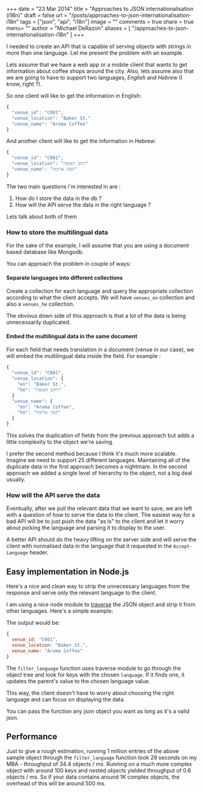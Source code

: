 +++
date = "23 Mar 2014"
title = "Approaches to JSON internationalisation (i18n)"
draft = false
url = "/posts/approaches-to-json-internationalisation-i18n"
tags = ["json", "api", "i18n"]
image = ""
comments = true
share = true
menu= ""
author = "Michael DeRazon"
aliases = [
    "/approaches-to-json-internationalisation-i18n"
]
+++

I needed to create an API that is capable of serving objects with strings in more than one language. Let me present the problem with an example.

Lets assume that we have a web app or a mobile client that wants to get information about coffee shops around the city. Also, lets assume also that we are going to have to support two languages, *English* and *Hebrew* (I know, right ?).

So one client will like to get the information in English:

```js
{
  "venue_id": "C001",
  "venue_location": "Baker St."
  "venue_name": "Aroma Coffee"
}
```
And another client will like to get the information in Hebrew:

```js
{
  "venue_id": "C001",
  "venue_location": "רחוב האופה"
  "venue_name": "קפה ארומה"
}
```

The two main questions i'm interested in are :

1. How do I store the data in the db ?
2. How will the API serve the data in the right language ?

Lets talk about both of them

### How to store the multilingual data

For the sake of the example, I will assume that you are using a document based database like Mongodb.

You can approach the problem in couple of ways:

#### Separate languages into different collections
Create a collection for each language and query the appropriate collection according to what the client accepts.
We will have `venues_en` collection and also a `venues_he` collection.

The obvious down side of this approach is that a lot of the data is being unnecessarily duplicated.

#### Embed the multilingual data in the same document
For each field that needs translation in a document (venue in our case), we will embed the multilingual data inside the field. For example :

```js
{
  "venue_id": "C001",
  "venue_location": {
    "en": "Baker St.",
    "he": "רחוב האופה"
  }
  "venue_name": {
    "en": "Aroma Coffee",
    "he": "קפה ארומה"
  }
}
```


This solves the duplication of fields from the previous approach but adds a little complexity to the object we're saving.

I prefer the second method because I think it's much more scalable. Imagine we need to support 25 different languages. Maintaining all of the duplicate data in the first approach becomes a nightmare. In the second approach we added a single level of hierarchy to the object, not a big deal usually.

### How will the API serve the data

Eventually, after we pull the relevant data that we want to save, we are left with a question of how to serve the data to the client. The easiest way for a bad API will be to just push the data "as is" to the client and let it worry about picking the language and parsing it to display to the user.

A better API should do the heavy lifting on the server side and will serve the client with normalised data in the language that it requested in the `Accept-Language` header.

## Easy implementation in Node.js
Here's a nice and clean way to strip the unnecessary languages from the response and serve only the relevant language to the client.

I am using a nice node module to [traverse](https://github.com/substack/js-traverse) the JSON object and strip it from other languages. Here's a simple example:

<script src="https://gist.github.com/mderazon/9729626.js"></script>
The output would be:

``` js
{
  venue_id: "C001",
  venue_location: "Baker St.",
  venue_name: "Aroma Coffee"
}
```

The `filter_language` function uses traverse module to go through the object tree and look for keys with the chosen `language`. If it finds one, it updates the parent's value to the chosen language value.

This way, the client doesn't have to worry about choosing the right language and can focus on displaying the data.

You can pass the function any json object you want as long as it's a valid json.

## Performance
Just to give a rough estimation, running 1 million entries of the above sample object through the `filter_language` function took 29 seconds on my MBA - throughput of 34.4 objects / ms.
Running on a much more complex object with around 100 keys and nested objects yielded throughput of 0.6 objects / ms. So if your data contains around 1K complex objects, the overhead of this  will be around 500 ms.
